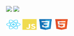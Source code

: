 <div dir="auto">
  <a href="mailto:luarevbd@gmail.com"><img src="https://img.shields.io/badge/Gmail-D14836?style=for-the-badge&logo=gmail&logoColor=white"/></a>
  <a href="https://www.linkedin.com/in/luanarev/" rel="nofollow" target="_blank"><img src="https://img.shields.io/badge/LinkedIn-0077B5?style=for-the-badge&logo=linkedin&logoColor=white"/></a>
</div>

<br />
<div dir="auto">
    <img
    src="https://raw.githubusercontent.com/devicons/devicon/master/icons/react/react-original.svg"
    alt="react"
    align="center"
    width="40"
    height="30"
  />
  <img
    src="https://raw.githubusercontent.com/devicons/devicon/master/icons/javascript/javascript-plain.svg"
    alt="javascript"
    align="center"
    width="40"
    height="30"
  />
  <img
    src="https://raw.githubusercontent.com/devicons/devicon/master/icons/css3/css3-original.svg"
    alt="css"
    align="center"
    width="40"
    height="30"
  />
  <img
    src="https://raw.githubusercontent.com/devicons/devicon/master/icons/html5/html5-original.svg"
    alt="html"
    align="center"
    width="40"
    height="30"
  />
</div>
